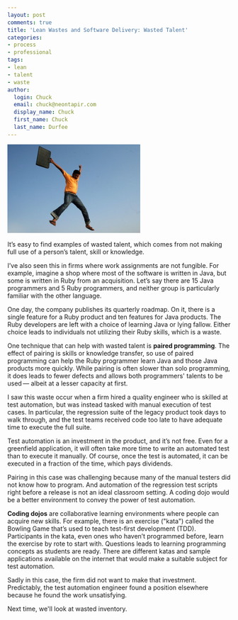 ```yaml
---
layout: post
comments: true
title: 'Lean Wastes and Software Delivery: Wasted Talent'
categories:
- process
- professional
tags:
- lean
- talent
- waste
author:
  login: Chuck
  email: chuck@neontapir.com
  display_name: Chuck
  first_name: Chuck
  last_name: Durfee
---
```

[![talent](/assets/talent-300x200.jpg)](/assets/talent-300x200.jpg)

It’s easy to find examples of wasted talent, which comes from not making   full
use of a person’s talent, skill or knowledge.

I’ve also seen this in firms where work assignments are not fungible.   For
example, imagine a shop where most of the software is written in   Java, but
some is written in Ruby from an acquisition. Let’s say there   are 15 Java
programmers and 5 Ruby programmers, and neither group is   particularly familiar
with the other language.

One day, the company publishes its quarterly roadmap. On it, there is a   single
feature for a Ruby product and ten features for Java products.   The Ruby
developers are left with a choice of learning Java or lying   fallow. Either
choice leads to individuals not utilizing their Ruby   skills, which is a waste.

One technique that can help with wasted talent is **paired   programming**. The
effect of pairing is skills or knowledge transfer, so   use of paired
programming can help the Ruby programmer learn Java and   those Java products
more quickly. While pairing is often slower than   solo programming, it does
leads to fewer defects and allows both   programmers' talents to be used —
albeit at a lesser capacity at first.

I saw this waste occur when a firm hired a quality engineer who is   skilled at
test automation, but was instead tasked with manual execution   of test cases.
In particular, the regression suite of the legacy product   took days to walk
through, and the test teams received code too late to   have adequate time to
execute the full suite.

Test automation is an investment in the product, and it’s not free. Even   for a
greenfield application, it will often take more time to write an   automated
test than to execute it manually. Of course, once the test is   automated, it
can be executed in a fraction of the time, which pays   dividends.

Pairing in this case was challenging because many of the manual testers   did
not know how to program. And automation of the regression test   scripts right
before a release is not an ideal classroom setting. A   coding dojo would be a
better environment to convey the power of test   automation.

 **Coding dojos** are collaborative learning environments where people   can
 acquire new skills. For example, there is an exercise ("kata")   called the
 Bowling Game that’s used to teach test-first development   (TDD). Participants
 in the kata, even ones who haven’t programmed   before, learn the exercise by
 rote to start with. Questions leads to   learning programming concepts as
 students are ready. There are different   katas and sample applications
 available on the internet that would make   a suitable subject for test
 automation.

Sadly in this case, the firm did not want to make that investment.
Predictably, the test automation engineer found a position elsewhere   because
he found the work unsatisfying.

Next time, we'll look at wasted inventory.
